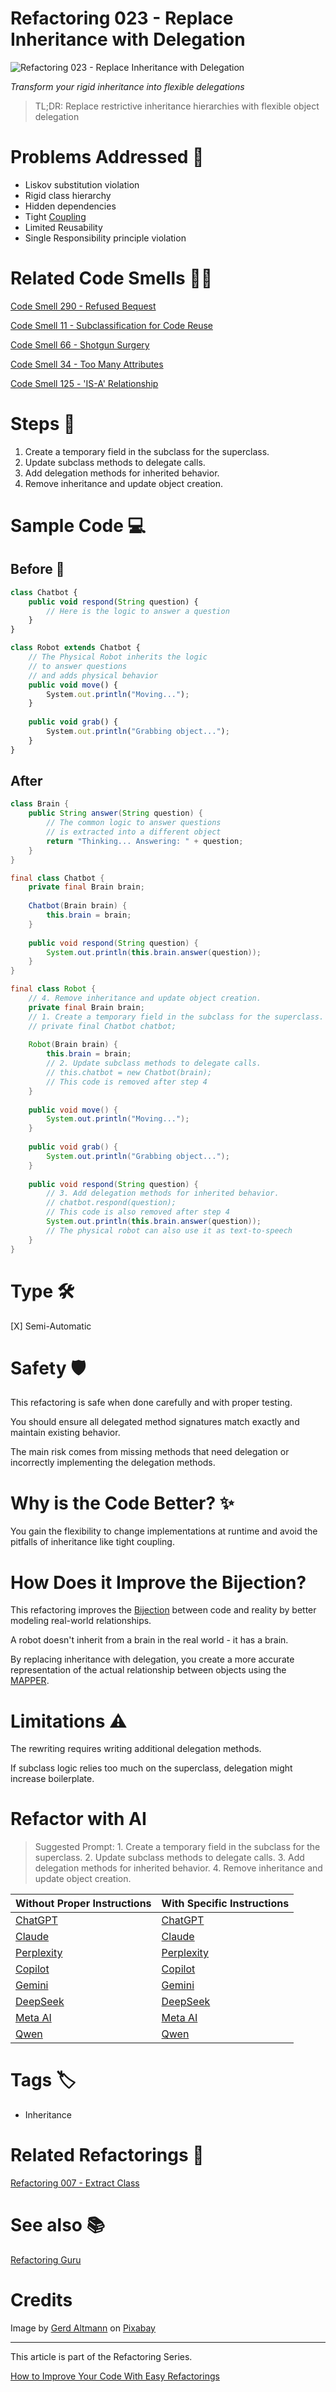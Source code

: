 # Refactoring 023 - Replace Inheritance with Delegation

![Refactoring 023 - Replace Inheritance with Delegation](Refactoring%20023%20-%20Replace%20Inheritance%20with%20Delegation.jpg)

*Transform your rigid inheritance into flexible delegations*

> TL;DR: Replace restrictive inheritance hierarchies with flexible object delegation

# Problems Addressed 🤯

- Liskov substitution violation
- Rigid class hierarchy
- Hidden dependencies
- Tight [Coupling](https://github.com/mcsee/Software-Design-Articles/tree/main/Articles/Theory/Coupling%20-%20The%20one%20and%20only%20software%20design%20problem/readme.md)
- Limited Reusability
- Single Responsibility principle violation

# Related Code Smells 🧑‍💻

[Code Smell 290 - Refused Bequest](https://github.com/mcsee/Software-Design-Articles/tree/main/Articles/Code%20Smells/Code%20Smell%20290%20-%20Refused%20Bequest/readme.md)

[Code Smell 11 - Subclassification for Code Reuse](https://github.com/mcsee/Software-Design-Articles/tree/main/Articles/Code%20Smells/Code%20Smell%2011%20-%20Subclassification%20for%20Code%20Reuse/readme.md)

[Code Smell 66 - Shotgun Surgery](https://github.com/mcsee/Software-Design-Articles/tree/main/Articles/Code%20Smells/Code%20Smell%2066%20-%20Shotgun%20Surgery/readme.md)

[Code Smell 34 - Too Many Attributes](https://github.com/mcsee/Software-Design-Articles/tree/main/Articles/Code%20Smells/Code%20Smell%2034%20-%20Too%20Many%20Attributes/readme.md)

[Code Smell 125 - 'IS-A' Relationship](https://github.com/mcsee/Software-Design-Articles/tree/main/Articles/Code%20Smells/Code%20Smell%20125%20-%20'IS-A'%20Relationship/readme.md)

# Steps 🔄

1. Create a temporary field in the subclass for the superclass.
2. Update subclass methods to delegate calls.
3. Add delegation methods for inherited behavior.
4. Remove inheritance and update object creation.

# Sample Code 💻

## Before 🚨

<!-- [Gist Url](https://gist.github.com/mcsee/b7f72099ca800a70513524dc15e6d35a) -->

```javascript
class Chatbot {    
    public void respond(String question) {
        // Here is the logic to answer a question
    }
}

class Robot extends Chatbot {
    // The Physical Robot inherits the logic
    // to answer questions
    // and adds physical behavior
    public void move() {
        System.out.println("Moving...");
    }
    
    public void grab() {
        System.out.println("Grabbing object...");
    }
}
```

## After

<!-- [Gist Url](https://gist.github.com/mcsee/1c053a51c73fea223e6e63c1f2614a60) -->

```java
class Brain {
    public String answer(String question) {
        // The common logic to answer questions
        // is extracted into a different object
        return "Thinking... Answering: " + question;
    }
}

final class Chatbot {    
    private final Brain brain;
    
    Chatbot(Brain brain) {
        this.brain = brain;
    }
    
    public void respond(String question) {
        System.out.println(this.brain.answer(question));
    }
}

final class Robot {
    // 4. Remove inheritance and update object creation.
    private final Brain brain;    
    // 1. Create a temporary field in the subclass for the superclass.
    // private final Chatbot chatbot;  
    
    Robot(Brain brain) {
        this.brain = brain;
        // 2. Update subclass methods to delegate calls.
        // this.chatbot = new Chatbot(brain);
        // This code is removed after step 4
    }
    
    public void move() {
        System.out.println("Moving...");
    }
    
    public void grab() {
        System.out.println("Grabbing object...");
    }
    
    public void respond(String question) {
        // 3. Add delegation methods for inherited behavior.
        // chatbot.respond(question);
        // This code is also removed after step 4 
        System.out.println(this.brain.answer(question));
        // The physical robot can also use it as text-to-speech
    }
}
```

# Type 🛠️

[X] Semi-Automatic

# Safety 🛡️

This refactoring is safe when done carefully and with proper testing.

You should ensure all delegated method signatures match exactly and maintain existing behavior.

The main risk comes from missing methods that need delegation or incorrectly implementing the delegation methods.

# Why is the Code Better? ✨

You gain the flexibility to change implementations at runtime and avoid the pitfalls of inheritance like tight coupling.

# How Does it Improve the Bijection?

This refactoring improves the [Bijection](https://github.com/mcsee/Software-Design-Articles/tree/main/Articles/Theory/The%20One%20and%20Only%20Software%20Design%20Principle/readme.md) between code and reality by better modeling real-world relationships.

A robot doesn't inherit from a brain in the real world - it has a brain.

By replacing inheritance with delegation, you create a more accurate representation of the actual relationship between objects using the [MAPPER](https://github.com/mcsee/Software-Design-Articles/tree/main/Articles/Theory/What%20is%20(wrong%20with)%20software/readme.md).

# Limitations ⚠️

The rewriting requires writing additional delegation methods.

If subclass logic relies too much on the superclass, delegation might increase boilerplate.

# Refactor with AI

> Suggested Prompt: 1. Create a temporary field in the subclass for the superclass. 2. Update subclass methods to delegate calls. 3. Add delegation methods for inherited behavior. 4. Remove inheritance and update object creation.

| Without Proper Instructions    | With Specific Instructions |
| -------- | ------- |
| [ChatGPT](https://chat.openai.com/?q=Correct+and+explain+this+code%3A+%60%60%60javascript%0D%0Aclass+Chatbot+%7B++++%0D%0A++++public+void+respond%28String+question%29+%7B%0D%0A++++++++%2F%2F+Here+is+the+logic+to+answer+a+question%0D%0A++++%7D%0D%0A%7D%0D%0A%0D%0Aclass+Robot+extends+Chatbot+%7B%0D%0A++++%2F%2F+The+Physical+Robot+inherits+the+logic%0D%0A++++%2F%2F+to+answer+questions%0D%0A++++%2F%2F+and+adds+physical+behavior%0D%0A++++public+void+move%28%29+%7B%0D%0A++++++++System.out.println%28%22Moving...%22%29%3B%0D%0A++++%7D%0D%0A++++%0D%0A++++public+void+grab%28%29+%7B%0D%0A++++++++System.out.println%28%22Grabbing+object...%22%29%3B%0D%0A++++%7D%0D%0A%7D%0D%0A%60%60%60) | [ChatGPT](https://chat.openai.com/?q=1.+Create+a+temporary+field+in+the+subclass+for+the+superclass.+2.+Update+subclass+methods+to+delegate+calls.+3.+Add+delegation+methods+for+inherited+behavior.+4.+Remove+inheritance+and+update+object+creation.%3A+%60%60%60javascript%0D%0Aclass+Chatbot+%7B++++%0D%0A++++public+void+respond%28String+question%29+%7B%0D%0A++++++++%2F%2F+Here+is+the+logic+to+answer+a+question%0D%0A++++%7D%0D%0A%7D%0D%0A%0D%0Aclass+Robot+extends+Chatbot+%7B%0D%0A++++%2F%2F+The+Physical+Robot+inherits+the+logic%0D%0A++++%2F%2F+to+answer+questions%0D%0A++++%2F%2F+and+adds+physical+behavior%0D%0A++++public+void+move%28%29+%7B%0D%0A++++++++System.out.println%28%22Moving...%22%29%3B%0D%0A++++%7D%0D%0A++++%0D%0A++++public+void+grab%28%29+%7B%0D%0A++++++++System.out.println%28%22Grabbing+object...%22%29%3B%0D%0A++++%7D%0D%0A%7D%0D%0A%60%60%60) |
| [Claude](https://claude.ai/new?q=Correct+and+explain+this+code%3A+%60%60%60javascript%0D%0Aclass+Chatbot+%7B++++%0D%0A++++public+void+respond%28String+question%29+%7B%0D%0A++++++++%2F%2F+Here+is+the+logic+to+answer+a+question%0D%0A++++%7D%0D%0A%7D%0D%0A%0D%0Aclass+Robot+extends+Chatbot+%7B%0D%0A++++%2F%2F+The+Physical+Robot+inherits+the+logic%0D%0A++++%2F%2F+to+answer+questions%0D%0A++++%2F%2F+and+adds+physical+behavior%0D%0A++++public+void+move%28%29+%7B%0D%0A++++++++System.out.println%28%22Moving...%22%29%3B%0D%0A++++%7D%0D%0A++++%0D%0A++++public+void+grab%28%29+%7B%0D%0A++++++++System.out.println%28%22Grabbing+object...%22%29%3B%0D%0A++++%7D%0D%0A%7D%0D%0A%60%60%60) | [Claude](https://claude.ai/new?q=1.+Create+a+temporary+field+in+the+subclass+for+the+superclass.+2.+Update+subclass+methods+to+delegate+calls.+3.+Add+delegation+methods+for+inherited+behavior.+4.+Remove+inheritance+and+update+object+creation.%3A+%60%60%60javascript%0D%0Aclass+Chatbot+%7B++++%0D%0A++++public+void+respond%28String+question%29+%7B%0D%0A++++++++%2F%2F+Here+is+the+logic+to+answer+a+question%0D%0A++++%7D%0D%0A%7D%0D%0A%0D%0Aclass+Robot+extends+Chatbot+%7B%0D%0A++++%2F%2F+The+Physical+Robot+inherits+the+logic%0D%0A++++%2F%2F+to+answer+questions%0D%0A++++%2F%2F+and+adds+physical+behavior%0D%0A++++public+void+move%28%29+%7B%0D%0A++++++++System.out.println%28%22Moving...%22%29%3B%0D%0A++++%7D%0D%0A++++%0D%0A++++public+void+grab%28%29+%7B%0D%0A++++++++System.out.println%28%22Grabbing+object...%22%29%3B%0D%0A++++%7D%0D%0A%7D%0D%0A%60%60%60) |
| [Perplexity](https://www.perplexity.ai/?q=Correct+and+explain+this+code%3A+%60%60%60javascript%0D%0Aclass+Chatbot+%7B++++%0D%0A++++public+void+respond%28String+question%29+%7B%0D%0A++++++++%2F%2F+Here+is+the+logic+to+answer+a+question%0D%0A++++%7D%0D%0A%7D%0D%0A%0D%0Aclass+Robot+extends+Chatbot+%7B%0D%0A++++%2F%2F+The+Physical+Robot+inherits+the+logic%0D%0A++++%2F%2F+to+answer+questions%0D%0A++++%2F%2F+and+adds+physical+behavior%0D%0A++++public+void+move%28%29+%7B%0D%0A++++++++System.out.println%28%22Moving...%22%29%3B%0D%0A++++%7D%0D%0A++++%0D%0A++++public+void+grab%28%29+%7B%0D%0A++++++++System.out.println%28%22Grabbing+object...%22%29%3B%0D%0A++++%7D%0D%0A%7D%0D%0A%60%60%60) | [Perplexity](https://www.perplexity.ai/?q=1.+Create+a+temporary+field+in+the+subclass+for+the+superclass.+2.+Update+subclass+methods+to+delegate+calls.+3.+Add+delegation+methods+for+inherited+behavior.+4.+Remove+inheritance+and+update+object+creation.%3A+%60%60%60javascript%0D%0Aclass+Chatbot+%7B++++%0D%0A++++public+void+respond%28String+question%29+%7B%0D%0A++++++++%2F%2F+Here+is+the+logic+to+answer+a+question%0D%0A++++%7D%0D%0A%7D%0D%0A%0D%0Aclass+Robot+extends+Chatbot+%7B%0D%0A++++%2F%2F+The+Physical+Robot+inherits+the+logic%0D%0A++++%2F%2F+to+answer+questions%0D%0A++++%2F%2F+and+adds+physical+behavior%0D%0A++++public+void+move%28%29+%7B%0D%0A++++++++System.out.println%28%22Moving...%22%29%3B%0D%0A++++%7D%0D%0A++++%0D%0A++++public+void+grab%28%29+%7B%0D%0A++++++++System.out.println%28%22Grabbing+object...%22%29%3B%0D%0A++++%7D%0D%0A%7D%0D%0A%60%60%60) |
| [Copilot](https://www.bing.com/chat?showconv=1&sendquery=1&q=Correct+and+explain+this+code%3A+%60%60%60javascript%0D%0Aclass+Chatbot+%7B++++%0D%0A++++public+void+respond%28String+question%29+%7B%0D%0A++++++++%2F%2F+Here+is+the+logic+to+answer+a+question%0D%0A++++%7D%0D%0A%7D%0D%0A%0D%0Aclass+Robot+extends+Chatbot+%7B%0D%0A++++%2F%2F+The+Physical+Robot+inherits+the+logic%0D%0A++++%2F%2F+to+answer+questions%0D%0A++++%2F%2F+and+adds+physical+behavior%0D%0A++++public+void+move%28%29+%7B%0D%0A++++++++System.out.println%28%22Moving...%22%29%3B%0D%0A++++%7D%0D%0A++++%0D%0A++++public+void+grab%28%29+%7B%0D%0A++++++++System.out.println%28%22Grabbing+object...%22%29%3B%0D%0A++++%7D%0D%0A%7D%0D%0A%60%60%60) | [Copilot](https://www.bing.com/chat?showconv=1&sendquery=1&q=1.+Create+a+temporary+field+in+the+subclass+for+the+superclass.+2.+Update+subclass+methods+to+delegate+calls.+3.+Add+delegation+methods+for+inherited+behavior.+4.+Remove+inheritance+and+update+object+creation.%3A+%60%60%60javascript%0D%0Aclass+Chatbot+%7B++++%0D%0A++++public+void+respond%28String+question%29+%7B%0D%0A++++++++%2F%2F+Here+is+the+logic+to+answer+a+question%0D%0A++++%7D%0D%0A%7D%0D%0A%0D%0Aclass+Robot+extends+Chatbot+%7B%0D%0A++++%2F%2F+The+Physical+Robot+inherits+the+logic%0D%0A++++%2F%2F+to+answer+questions%0D%0A++++%2F%2F+and+adds+physical+behavior%0D%0A++++public+void+move%28%29+%7B%0D%0A++++++++System.out.println%28%22Moving...%22%29%3B%0D%0A++++%7D%0D%0A++++%0D%0A++++public+void+grab%28%29+%7B%0D%0A++++++++System.out.println%28%22Grabbing+object...%22%29%3B%0D%0A++++%7D%0D%0A%7D%0D%0A%60%60%60) |
| [Gemini](https://gemini.google.com/) | [Gemini](https://gemini.google.com/) | 
| [DeepSeek](https://chat.deepseek.com/) | [DeepSeek](https://chat.deepseek.com/) | 
| [Meta AI](https://www.meta.ai/chat) | [Meta AI](https://www.meta.ai/) | 
| [Qwen](https://chat.qwen.ai) | [Qwen](https://chat.qwen.ai) | 

# Tags 🏷️

- Inheritance

# Related Refactorings 🔄

[Refactoring 007 - Extract Class](https://github.com/mcsee/Software-Design-Articles/tree/main/Articles/Refactorings/Refactoring%20007%20-%20Extract%20Class/readme.md)

# See also 📚

[Refactoring Guru](https://refactoring.guru/replace-inheritance-with-delegation)

# Credits

Image by [Gerd Altmann](https://pixabay.com/users/geralt-9301/) on [Pixabay](https://pixabay.com/)

* * *

This article is part of the Refactoring Series.

[How to Improve Your Code With Easy Refactorings](https://github.com/mcsee/Software-Design-Articles/tree/main/Articles/Refactorings/How%20to%20Improve%20your%20Code%20With%20Easy%20Refactorings/readme.md)